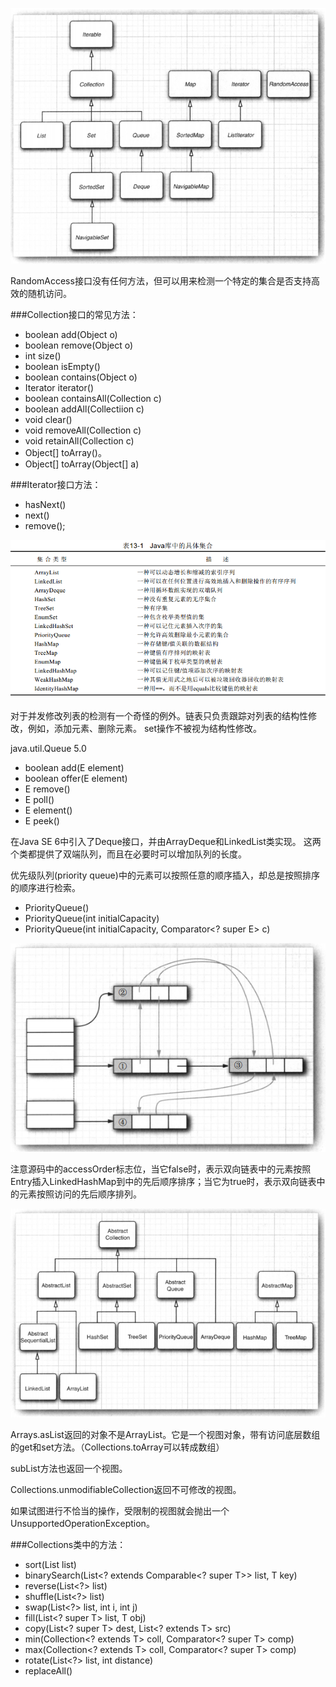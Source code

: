 ![](img/collections.png)

RandomAccess接口没有任何方法，但可以用来检测一个特定的集合是否支持高效的随机访问。

###Collection接口的常见方法：

- boolean add(Object o)
- boolean remove(Object o)
- int size()
- boolean isEmpty()
- boolean contains(Object o)
- Iterator iterator()
- boolean containsAll(Collection c)
- boolean addAll(Collectiion c)
- void clear()
- void removeAll(Collection c)
- void retainAll(Collection c)
- Object[] toArray()。
- Object[] toArray(Object[] a)

###Iterator接口方法：

- hasNext()
- next()
- remove();

![](img/concrete_collections.png)

对于并发修改列表的检测有一个奇怪的例外。链表只负责跟踪对列表的结构性修改，例如，添加元素、删除元素。 set操作不被视为结构性修改。

java.util.Queue<E> 5.0

- boolean add(E element)
- boolean offer(E element)
- E remove()
- E poll()
- E element()
- E peek()


在Java SE 6中引入了Deque接口，并由ArrayDeque和LinkedList类实现。
这两个类都提供了双端队列，而且在必要时可以增加队列的长度。

优先级队列(priority queue)中的元素可以按照任意的顺序插入，却总是按照排序的顺序进行检索。

- PriorityQueue()
- PriorityQueue(int initialCapacity)
- PriorityQueue(int initialCapacity, Comparator<? super E> c)

![](img/linkedhashmap.png)

注意源码中的accessOrder标志位，当它false时，表示双向链表中的元素按照Entry插入LinkedHashMap到中的先后顺序排序；当它为true时，表示双向链表中的元素按照访问的先后顺序排列。

![](img/collection_classes.png)

Arrays.asList返回的对象不是ArrayList。它是一个视图对象，带有访问底层数组的get和set方法。（Collections.toArray可以转成数组）

subList方法也返回一个视图。

Collections.unmodifiableCollection返回不可修改的视图。

如果试图进行不恰当的操作，受限制的视图就会抛出一个UnsupportedOperationException。

###Collections类中的方法：

- sort(List<T> list)
- binarySearch(List<? extends Comparable<? super T>> list, T key)
- reverse(List<?> list)
- shuffle(List<?> list)
- swap(List<?> list, int i, int j)
- fill(List<? super T> list, T obj)
- copy(List<? super T> dest, List<? extends T> src)
- min(Collection<? extends T> coll, Comparator<? super T> comp)
- max(Collection<? extends T> coll, Comparator<? super T> comp)
- rotate(List<?> list, int distance)
- replaceAll()




